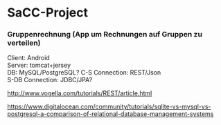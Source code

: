 # SaCC-Project

### Gruppenrechnung (App um Rechnungen auf Gruppen zu verteilen)

Client: Android  
Server: tomcat+jersey  
DB: MySQL/PostgreSQL?
C-S Connection: REST/Json  
S-DB Connection: JDBC/JPA?  

http://www.vogella.com/tutorials/REST/article.html

https://www.digitalocean.com/community/tutorials/sqlite-vs-mysql-vs-postgresql-a-comparison-of-relational-database-management-systems
